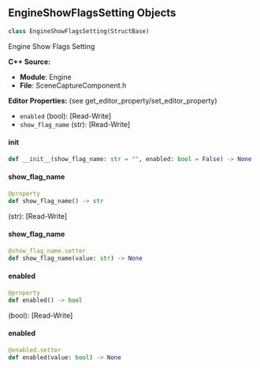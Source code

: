 ## EngineShowFlagsSetting Objects

```python
class EngineShowFlagsSetting(StructBase)
```

Engine Show Flags Setting

**C++ Source:**

- **Module**: Engine
- **File**: SceneCaptureComponent.h

**Editor Properties:** (see get_editor_property/set_editor_property)

- ``enabled`` (bool):  [Read-Write]
- ``show_flag_name`` (str):  [Read-Write]

<a id="unreal.EngineShowFlagsSetting.__init__"></a>

#### __init__

```python
def __init__(show_flag_name: str = "", enabled: bool = False) -> None
```

<a id="unreal.EngineShowFlagsSetting.show_flag_name"></a>

#### show_flag_name

```python
@property
def show_flag_name() -> str
```

(str):  [Read-Write]

<a id="unreal.EngineShowFlagsSetting.show_flag_name"></a>

#### show_flag_name

```python
@show_flag_name.setter
def show_flag_name(value: str) -> None
```

<a id="unreal.EngineShowFlagsSetting.enabled"></a>

#### enabled

```python
@property
def enabled() -> bool
```

(bool):  [Read-Write]

<a id="unreal.EngineShowFlagsSetting.enabled"></a>

#### enabled

```python
@enabled.setter
def enabled(value: bool) -> None
```

<a id="unreal.TentDistribution"></a>